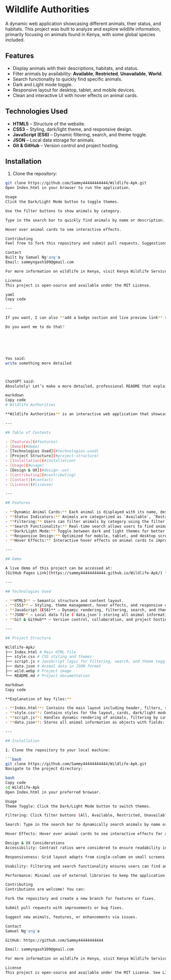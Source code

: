 # Wildlife Authorities

A dynamic web application showcasing different animals, their status, and habitats. This project was built to analyze and explore wildlife information, primarily focusing on animals found in Kenya, with some global species included.

## Features

- Display animals with their descriptions, habitats, and status.
- Filter animals by availability: **Available**, **Restricted**, **Unavailable**, **World**.
- Search functionality to quickly find specific animals.
- Dark and Light mode toggle.
- Responsive layout for desktop, tablet, and mobile devices.
- Clean and interactive UI with hover effects on animal cards.

## Technologies Used

- **HTML5** – Structure of the website.
- **CSS3** – Styling, dark/light theme, and responsive design.
- **JavaScript (ES6)** – Dynamic filtering, search, and theme toggle.
- **JSON** – Local data storage for animals.
- **Git & GitHub** – Version control and project hosting.

## Installation

1. Clone the repository:

```bash
git clone https://github.com/Sammy44444444444/Wildlife-Apk.git
Open Index.html in your browser to run the application.

Usage
Click the Dark/Light Mode button to toggle themes.

Use the filter buttons to show animals by category.

Type in the search bar to quickly find animals by name or description.

Hover over animal cards to see interactive effects.

Contributing
Feel free to fork this repository and submit pull requests. Suggestions and improvements are welcome!

Contact
Built by Samuel Ng'ang'a
Email: sammyngash109@gmail.com

For more information on wildlife in Kenya, visit Kenya Wildlife Service.

License
This project is open-source and available under the MIT License.

yaml
Copy code

---

If you want, I can also **add a badge section and live preview link** so it looks more professional on GitHub.  

Do you want me to do that?






You said:
write something more detailed



ChatGPT said:
Absolutely! Let’s make a more detailed, professional README that explains the project, the structure, the design decisions, and how it works. Here’s a full draft for your Wildlife Authorities project:

markdown
Copy code
# Wildlife Authorities

**Wildlife Authorities** is an interactive web application that showcases a collection of animals, their habitats, and their availability status. The application focuses primarily on wildlife found in Kenya but also includes global species. This project demonstrates dynamic content rendering, filtering, search, and responsive UI design.

---

## Table of Contents

- [Features](#features)  
- [Demo](#demo)  
- [Technologies Used](#technologies-used)  
- [Project Structure](#project-structure)  
- [Installation](#installation)  
- [Usage](#usage)  
- [Design & UX](#design--ux)  
- [Contributing](#contributing)  
- [Contact](#contact)  
- [License](#license)  

---

## Features

- **Dynamic Animal Cards:** Each animal is displayed with its name, description, and habitat.
- **Status Indicators:** Animals are categorized as `Available`, `Restricted`, `Unavailable`, or `World`, with visual cues.
- **Filtering:** Users can filter animals by category using the filter buttons.
- **Search Functionality:** Real-time search allows users to find animals by name or description.
- **Dark/Light Mode:** Toggle between dark and light themes for better accessibility.
- **Responsive Design:** Optimized for mobile, tablet, and desktop screens.
- **Hover Effects:** Interactive hover effects on animal cards to improve user engagement.

---

## Demo

A live demo of this project can be accessed at:  
[GitHub Pages Link](https://sammy44444444444.github.io/Wildlife-Apk/) *(if deployed)*

---

## Technologies Used

- **HTML5** – Semantic structure and content layout.
- **CSS3** – Styling, theme management, hover effects, and responsive design.
- **JavaScript (ES6)** – Dynamic rendering, filtering, search, and theme toggle.
- **JSON** – Local data file (`data.json`) storing all animal information.
- **Git & GitHub** – Version control, collaboration, and project hosting.

---

## Project Structure

Wildlife-Apk/
├── Index.html # Main HTML file
├── style.css # CSS styling and themes
├── script.js # JavaScript logic for filtering, search, and theme toggle
├── data.json # Animal data in JSON format
├── wild.webp # Project image
└── README.md # Project documentation

markdown
Copy code

**Explanation of key files:**

- **Index.html**: Contains the main layout including header, filters, search bar, animal grid, and footer.
- **style.css**: Contains styles for the layout, cards, dark/light mode, responsive behavior, and animations.
- **script.js**: Handles dynamic rendering of animals, filtering by category, searching, and toggling themes.
- **data.json**: Stores all animal information as objects with fields: `name`, `description`, and `status`.

---

## Installation

1. Clone the repository to your local machine:

```bash
git clone https://github.com/Sammy44444444444/Wildlife-Apk.git
Navigate to the project directory:

bash
Copy code
cd Wildlife-Apk
Open Index.html in your preferred browser.

Usage
Theme Toggle: Click the Dark/Light Mode button to switch themes.

Filtering: Click filter buttons (All, Available, Restricted, Unavailable, World) to display specific animals.

Search: Type in the search bar to dynamically search animals by name or description.

Hover Effects: Hover over animal cards to see interactive effects for a better visual experience.

Design & UX Considerations
Accessibility: Contrast ratios were considered to ensure readability in both dark and light modes.

Responsiveness: Grid layout adapts from single-column on small screens to multi-column on larger screens.

Usability: Filtering and search functionality ensures users can find animals quickly and easily.

Performance: Minimal use of external libraries to keep the application lightweight and fast.

Contributing
Contributions are welcome! You can:

Fork the repository and create a new branch for features or fixes.

Submit pull requests with improvements or bug fixes.

Suggest new animals, features, or enhancements via issues.

Contact
Samuel Ng'ang'a

GitHub: https://github.com/Sammy44444444444

Email: sammyngash109@gmail.com

For more information on wildlife in Kenya, visit Kenya Wildlife Service.

License
This project is open-source and available under the MIT License. See LICENSE for details.
